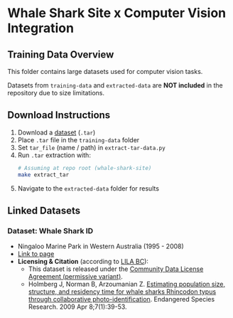 # Whale Shark Site x Computer Vision Integration

## Training Data Overview

This folder contains large datasets used for computer vision tasks.

Datasets from `training-data` and `extracted-data` are **NOT included** in the repository due to size limitations.


## Download Instructions

1. Download a [dataset](#linked-datasets) (`.tar`) 
2. Place `.tar` file in the `training-data` folder 
3. Set `tar_file` (name / path) in `extract-tar-data.py`
4. Run `.tar` extraction with:
    ```sh
    # Assuming at repo root (whale-shark-site)
    make extract_tar
    ```
5. Navigate to the `extracted-data` folder for results


## Linked Datasets

### Dataset: Whale Shark ID 
- Ningaloo Marine Park in Western Australia (1995 - 2008)
- [Link to page](https://lila.science/datasets/whale-shark-id)
- **Licensing & Citation** (according to [LILA BC](https://lila.science)): 
    - This dataset is released under the [Community Data License Agreement (permissive variant)](https://cdla.io/permissive-1-0/).
    - Holmberg J, Norman B, Arzoumanian Z. [Estimating population size, structure, and residency time for whale sharks Rhincodon typus through collaborative photo-identification](https://www.int-res.com/abstracts/esr/v7/n1/p39-53/). Endangered Species Research. 2009 Apr 8;7(1):39-53.



